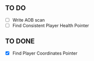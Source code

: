 ## TO DO
- [ ] Write AOB scan
- [ ] Find Consistent Player Health Pointer

## TO DONE
- [x] Find Player Coordinates Pointer
